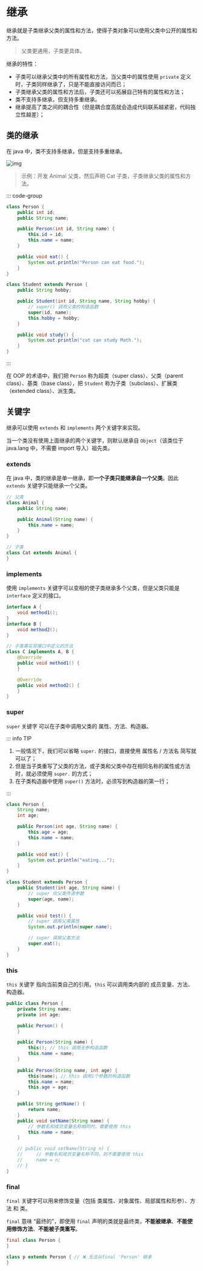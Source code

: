 # 继承

继承就是子类继承父类的属性和方法，使得子类对象可以使用父类中公开的属性和方法。

>父类更通用，子类更具体。



继承的特性：

- 子类可以继承父类中的所有属性和方法，当父类中的属性使用 `private` 定义时，子类同样继承了，只是不能直接访问而已；
- 子类继承父类的属性和方法后，子类还可以拓展自己特有的属性和方法；
-  类不支持多继承，但支持多重继承。
- 继承提高了类之间的耦合性（但是耦合度高就会造成代码联系越紧密，代码独立性越差）；



## 类的继承

在 java 中，类不支持多继承，但是支持多重继承。

![img](https://www.runoob.com/wp-content/uploads/2013/12/java-extends-2020-12-08.png)



>示例：开发 Animal 父类，然后声明 Cat 子类，子类继承父类的属性和方法。

::: code-group

```java [Animal]
class Person {
    public int id;
    public String name;

    public Person(int id, String name) {
        this.id = id;
        this.name = name;
    }

    public void eat() {
        System.out.println("Person can eat food.");
    }
}
```

```java [Cat]
class Student extends Person {
    public String hobby;

    public Student(int id, String name, String hobby) {
      	// super() 调用父类的构造函数
        super(id, name);
        this.hobby = hobby;
    }

    public void study() {
      	System.out.println("cat can study Math.");
    }
}
```

:::

在 OOP 的术语中，我们把 `Person` 称为超类（super class）、父类（parent class）、基类（base class），把 `Student` 称为子类（subclass）、扩展类（extended class）、派生类。



## 关键字

继承可以使用 `extends` 和 `implements` 两个关键字来实现。

当一个类没有使用上面继承的两个关键字，则默认继承自 `Object`（该类位于 java.lang 中，不需要 import 导入）祖先类。

### extends

在 java 中，类的继承是单一继承，即**一个子类只能继承自一个父类**。因此 `extends` 关键字只能继承一个父类。

```java [11]
// 父类
class Animal {
    public String name;

    public Animal(String name) {
        this.name = name;
    }
}

// 子类
class Cat extends Animal {
}
```



### implements

使用 `implements` 关键字可以变相的使子类继承多个父类，但是父类只能是 `interface` 定义的接口。

```java [9]
interface A {
    void method1();
}
interface B {
    void method2();
}

// 子类需实现接口中定义的方法
class C implements A, B {
    @Override
    public void method1() {
    }

    @Override
    public void method2() {
    }
}
```



### super

`super` 关键字 可以在子类中调用父类的 属性、方法、构造器。

::: info TIP

1. 一般情况下，我们可以省略 `super.` 的接口，直接使用 属性名 / 方法名 简写就可以了；
2. 但是当子类重写了父类的方法，或子类和父类中存在相同名称的属性或方法时，就必须使用 `super.` 的方式；
3. 在子类构造器中使用 `super()` 方法时，必须写到构造器的第一行；

:::

```java [18,23,26]
class Person {
    String name;
    int age;

    public Person(int age, String name) {
        this.age = age;
        this.name = name;
    }

    public void eat() {
        System.out.println("eating...");
    }
}

class Student extends Person {
    public Student(int age, String name) {
        // super 向父类传递参数
        super(age, name);
    }

    public void test() {
        // super 调用父类属性
        System.out.println(super.name);

        // super 调用父类方法
        super.eat();
    }
}
```



### this

`this` 关键字 指向当前类自己的引用。`this` 可以调用类内部的 成员变量、方法、构造器。

```java [9,14,24,29]
public class Person {
    private String name;
    private int age;

    public Person() {
    }

    public Person(String name) {
        this(); // this 调用无参构造函数
        this.name = name;
    }
    
    public Person(String name, int age) {
        this(name); // this 调用1个参数的构造函数
        this.name = name;
        this.age = age;
    }

    public String getName() {
        return name;
    }
    public void setName(String name) {
        // 参数名和成员变量名称相同时，需要使用 this
        this.name = name;
    }

    // public void setName(String n) {
    //     // 参数名和成员变量名称不同，则不需要使用 this
    //     name = n;
    // }
}
```



### final

`final` 关键字可以用来修饰变量（包括 类属性、对象属性、局部属性和形参）、方法 和 类。

`final` 意味 “最终的”，即使用 `final` 声明的类就是最终类，**不能被继承**、**不能使用修饰方法**、**不能被子类重写**。

```java
final class Person {
}

class p extends Person { // ❌ 无法从final 'Person' 继承
}
```